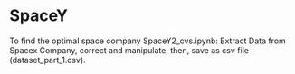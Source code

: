 # SpaceY
To find the optimal space company
SpaceY2_cvs.ipynb:
Extract Data from Spacex Company, correct and manipulate, then, save as csv file (dataset_part_1.csv). 
